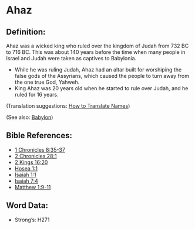 # Ahaz

## Definition:

Ahaz was a wicked king who ruled over the kingdom of Judah from 732 BC to 716 BC. This was about 140 years before the time when many people in Israel and Judah were taken as captives to Babylonia.

* While he was ruling Judah, Ahaz had an altar built for worshiping the false gods of the Assyrians, which caused the people to turn away from the one true God, Yahweh.
* King Ahaz was 20 years old when he started to rule over Judah, and he ruled for 16 years.

(Translation suggestions: [How to Translate Names](../../translate/translate-names))

(See also: [Babylon](../names/babylon.md))

## Bible References:

* [1 Chronicles 8:35-37](rc://en/tn/help/1ch/08/35)
* [2 Chronicles 28:1](rc://en/tn/help/2ch/28/01)
* [2 Kings 16:20](rc://en/tn/help/2ki/16/20)
* [Hosea 1:1](rc://en/tn/help/hos/01/01)
* [Isaiah 1:1](rc://en/tn/help/isa/01/1)
* [Isaiah 7:4](rc://en/tn/help/isa/07/04)
* [Matthew 1:9-11](rc://en/tn/help/mat/01/09)

## Word Data:

* Strong’s: H271
